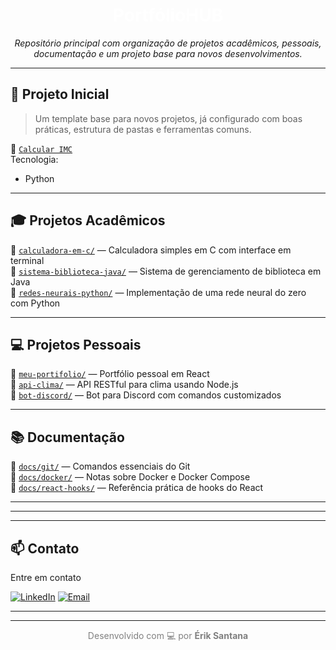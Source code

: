<!-- README com tema dark organizado por categorias e contatos -->

<h1 align="center" style="color:#ffffff;">
   PortfólioHUB
</h1>



<p align="center">
  <em>Repositório principal com organização de projetos acadêmicos, pessoais, documentação e um projeto base para novos desenvolvimentos.</em>
</p>

---

## 🏁 Projeto Inicial

> Um template base para novos projetos, já configurado com boas práticas, estrutura de pastas e ferramentas comuns.

📁 [`Calcular IMC`](https://colab.research.google.com/drive/14xMzhXYXxcESb8xoFritPZqs29MSlHyf)  
 Tecnologia:
- Python


---

## 🎓 Projetos Acadêmicos

📁 [`calculadora-em-c/`](./calculadora-em-c) — Calculadora simples em C com interface em terminal  
📁 [`sistema-biblioteca-java/`](./sistema-biblioteca-java) — Sistema de gerenciamento de biblioteca em Java  
📁 [`redes-neurais-python/`](./redes-neurais-python) — Implementação de uma rede neural do zero com Python

---

## 💻 Projetos Pessoais

📁 [`meu-portifolio/`](./meu-portifolio) — Portfólio pessoal em React  
📁 [`api-clima/`](./api-clima) — API RESTful para clima usando Node.js  
📁 [`bot-discord/`](./bot-discord) — Bot para Discord com comandos customizados

---

## 📚 Documentação

📁 [`docs/git/`](./docs/git) — Comandos essenciais do Git  
📁 [`docs/docker/`](./docs/docker) — Notas sobre Docker e Docker Compose  
📁 [`docs/react-hooks/`](./docs/react-hooks) — Referência prática de hooks do React

---



---


---

## 📫 Contato

Entre em contato

[![LinkedIn](https://img.shields.io/badge/LinkedIn-Perfil-0077B5?style=flat-square&logo=linkedin&logoColor=white)](https://www.linkedin.com/in/seu-perfil)
[![Email](https://img.shields.io/badge/Email-Envie%20um%20email-D14836?style=flat-square&logo=gmail&logoColor=white)](mailto:eriksantanadasilva0507@gmail.com)

---



---

<p align="center" style="color:gray">
  Desenvolvido com 💻 por <strong>Érik Santana</strong> 
</p>


